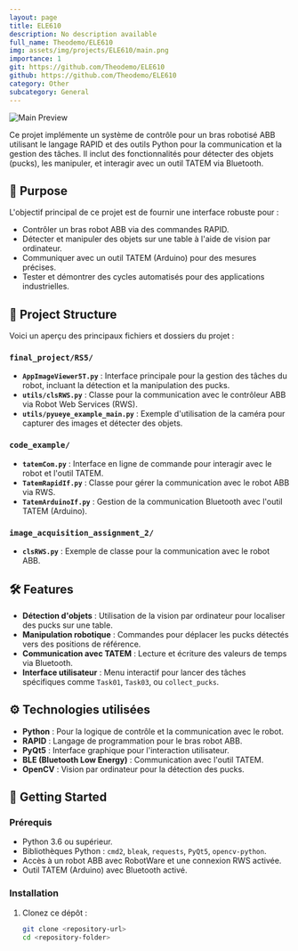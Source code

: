 ```yaml
---
layout: page
title: ELE610
description: No description available
full_name: Theodemo/ELE610
img: assets/img/projects/ELE610/main.png
importance: 1
git: https://github.com/Theodemo/ELE610
github: https://github.com/Theodemo/ELE610
category: Other
subcategory: General
---
```


![Main Preview](assets/img/main.jpg)

Ce projet implémente un système de contrôle pour un bras robotisé ABB utilisant le langage RAPID et des outils Python pour la communication et la gestion des tâches. Il inclut des fonctionnalités pour détecter des objets (pucks), les manipuler, et interagir avec un outil TATEM via Bluetooth.

## 🎯 Purpose

L'objectif principal de ce projet est de fournir une interface robuste pour :
- Contrôler un bras robot ABB via des commandes RAPID.
- Détecter et manipuler des objets sur une table à l'aide de vision par ordinateur.
- Communiquer avec un outil TATEM (Arduino) pour des mesures précises.
- Tester et démontrer des cycles automatisés pour des applications industrielles.

## 📂 Project Structure

Voici un aperçu des principaux fichiers et dossiers du projet :

### `final_project/RS5/`


- **`AppImageViewer5T.py`** : Interface principale pour la gestion des tâches du robot, incluant la détection et la manipulation des pucks.
- **`utils/clsRWS.py`** : Classe pour la communication avec le contrôleur ABB via Robot Web Services (RWS).
- **`utils/pyueye_example_main.py`** : Exemple d'utilisation de la caméra pour capturer des images et détecter des objets.

### `code_example/`


- **`tatemCom.py`** : Interface en ligne de commande pour interagir avec le robot et l'outil TATEM.
- **`TatemRapidIf.py`** : Classe pour gérer la communication avec le robot ABB via RWS.
- **`TatemArduinoIf.py`** : Gestion de la communication Bluetooth avec l'outil TATEM (Arduino).

### `image_acquisition_assignment_2/`


- **`clsRWS.py`** : Exemple de classe pour la communication avec le robot ABB.

## 🛠️ Features

- **Détection d'objets** : Utilisation de la vision par ordinateur pour localiser des pucks sur une table.
- **Manipulation robotique** : Commandes pour déplacer les pucks détectés vers des positions de référence.
- **Communication avec TATEM** : Lecture et écriture des valeurs de temps via Bluetooth.
- **Interface utilisateur** : Menu interactif pour lancer des tâches spécifiques comme `Task01`, `Task03`, ou `collect_pucks`.

## ⚙️ Technologies utilisées

- **Python** : Pour la logique de contrôle et la communication avec le robot.
- **RAPID** : Langage de programmation pour le bras robot ABB.
- **PyQt5** : Interface graphique pour l'interaction utilisateur.
- **BLE (Bluetooth Low Energy)** : Communication avec l'outil TATEM.
- **OpenCV** : Vision par ordinateur pour la détection des pucks.

## 🚀 Getting Started

### Prérequis


- Python 3.6 ou supérieur.
- Bibliothèques Python : `cmd2`, `bleak`, `requests`, `PyQt5`, `opencv-python`.
- Accès à un robot ABB avec RobotWare et une connexion RWS activée.
- Outil TATEM (Arduino) avec Bluetooth activé.

### Installation


1. Clonez ce dépôt :
   ```bash
   git clone <repository-url>
   cd <repository-folder>

